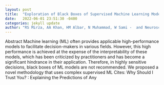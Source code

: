```yaml
---
layout: post
title:  "Exploration of Black Boxes of Supervised Machine Learning Models: A Demonstration on Development of Predictive Heart Risk Score"
date:   2022-06-01 23:51:30 -0400
categories: jekyll update
author: "RS Mirza, AA Khan, HM Albar, N Muhammad, W Sami -  and Neuroscience: CIN, 2022"
---
```

Abstract Machine learning (ML) often provides applicable high-performance models to facilitate decision-makers in various fields. However, this high performance is achieved at the expense of the interpretability of these models, which has been criticized by practitioners and has become a significant hindrance in their application. Therefore, in highly sensitive decisions, black boxes of ML models are not recommended. We proposed a novel methodology that uses complex supervised ML  Cites:   Why Should I Trust You? : Explaining the Predictions of Any 